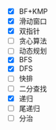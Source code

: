 * [X]  BF+KMP
* [X]  滑动窗口
* [X]  双指针
* [ ]  贪心算法
* [ ]  动态规划
* [X]  BFS
* [X]  DFS
* [ ]  快排
* [ ]  二分查找
* [X]  递归
* [ ]  尾递归
* [ ]  分治
